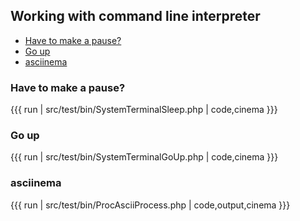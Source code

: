
## Working with command line interpreter

* [Have to make a pause?](#have-to-make-a-pause)
* [Go up](#go-up)
* [asciinema](#asciinema)

### Have to make a pause?

{{{ run | src/test/bin/SystemTerminalSleep.php | code,cinema }}}

### Go up

{{{ run | src/test/bin/SystemTerminalGoUp.php | code,cinema }}}

### asciinema

{{{ run | src/test/bin/ProcAsciiProcess.php | code,output,cinema }}}

